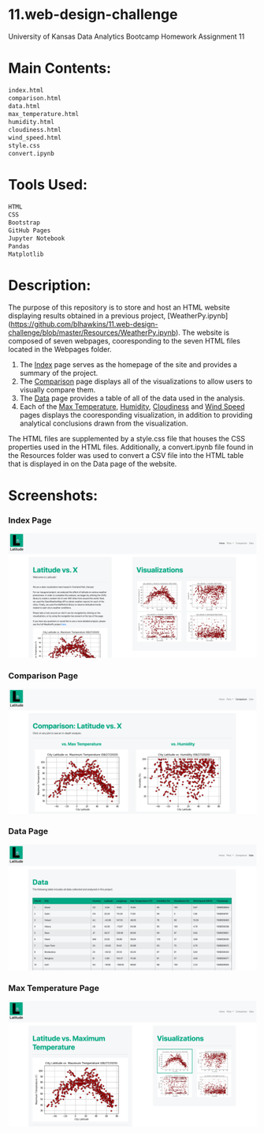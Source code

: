 # 11.web-design-challenge
University of Kansas Data Analytics Bootcamp Homework Assignment 11

# Main Contents:
    index.html
    comparison.html
    data.html
    max_temperature.html
    humidity.html
    cloudiness.html
    wind_speed.html
    style.css
    convert.ipynb
# Tools Used:
    HTML
    CSS
    Bootstrap
    GitHub Pages
    Jupyter Notebook
    Pandas
    Matplotlib
# Description:
The purpose of this repository is to store and host an HTML website displaying results obtained in a previous project, [WeatherPy.ipynb] (https://github.com/blhawkins/11.web-design-challenge/blob/master/Resources/WeatherPy.ipynb). The website is composed of seven webpages, cooresponding to the seven HTML files located in the Webpages folder.

1. The [Index](https://blhawkins.github.io/11.web-design-challenge/Webpages/index.html) page serves as the homepage of the site and provides a summary of the project.
2. The [Comparison](https://blhawkins.github.io/11.web-design-challenge/Webpages/comparison.html) page displays all of the visualizations to allow users to visually compare them.
3. The [Data](https://blhawkins.github.io/11.web-design-challenge/Webpages/data.html) page provides a table of all of the data used in the analysis.
4. Each of the [Max Temperature](https://blhawkins.github.io/11.web-design-challenge/Webpages/max_temperature.html), [Humidity](https://blhawkins.github.io/11.web-design-challenge/Webpages/humidity.html), [Cloudiness](https://blhawkins.github.io/11.web-design-challenge/Webpages/cloudiness.html) and [Wind Speed](https://blhawkins.github.io/11.web-design-challenge/Webpages/wind_speed.html) pages displays the cooresponding visualization, in addition to providing analytical conclusions drawn from the visualization.

The HTML files are supplemented by a style.css file that houses the CSS properties used in the HTML files. Additionally, a convert.ipynb file found in the Resources folder was used to convert a CSV file into the HTML table that is displayed in on the Data page of the website.

# Screenshots:
### Index Page
![alt text](https://github.com/blhawkins/11.web-design-challenge/blob/master/Screenshots/index.png 'Screenshot of Index Page')

### Comparison Page
![alt text](https://github.com/blhawkins/11.web-design-challenge/blob/master/Screenshots/comparison.png 'Screenshot of Comparison Page')

### Data Page
![alt text](https://github.com/blhawkins/11.web-design-challenge/blob/master/Screenshots/data.png 'Screenshot of Data Page')

### Max Temperature Page
![alt text](https://github.com/blhawkins/11.web-design-challenge/blob/master/Screenshots/max_temperature.png 'Screenshot of Max Temperature Page')

